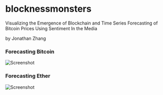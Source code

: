 # blocknessmonsters
Visualizing the Emergence of Blockchain and Time Series Forecasting of Bitcoin Prices Using Sentiment In the Media

by Jonathan Zhang

### Forecasting Bitcoin
![Screenshot](images/initialViz.png)

### Forecasting Ether
![Screenshot](images/EtherForecast.png)
